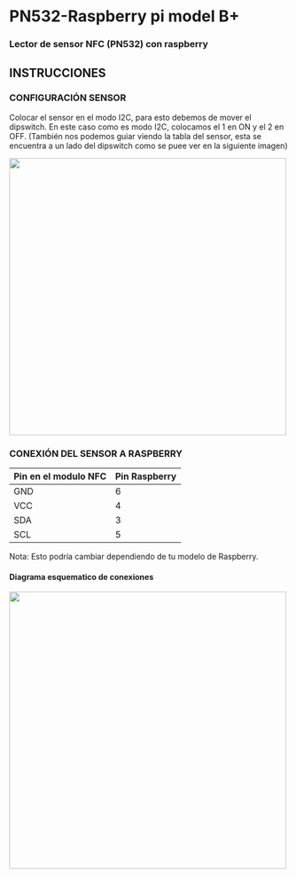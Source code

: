 # PN532-Raspberry pi model B+
### Lector de sensor NFC (PN532) con raspberry
## INSTRUCCIONES 
### CONFIGURACIÓN SENSOR
Colocar el sensor en el modo I2C, para esto debemos de mover el dipswitch. En este caso como es modo I2C, colocamos el 1 en ON y el 2 en OFF. (También nos podemos guiar viendo la tabla del sensor, esta se encuentra a un lado del dipswitch como se puee ver en la siguiente imagen) 

<img src = "https://github.com/ElierRosales/Capstone-project-Administrador-de-laboratorios/blob/1591fc57af5bbe840283c8702dcfac98775471e2/PN532/Imagenes%20PN532/DIP-SWITCH-I_PN532.jpg" width="500">

### CONEXIÓN DEL SENSOR A RASPBERRY

| Pin en el modulo NFC | Pin Raspberry |
| -- | -- |
| GND | 6 |
| VCC | 4 |
| SDA | 3 |
| SCL | 5 |

Nota: Esto podría cambiar dependiendo de tu modelo de Raspberry.

#### Diagrama esquematico de conexiones 

<img src = "https://github.com/ElierRosales/Capstone-project-Administrador-de-laboratorios/blob/1591fc57af5bbe840283c8702dcfac98775471e2/PN532/Imagenes%20PN532/DIP-SWITCH-I_PN532.jpg" width="500">
